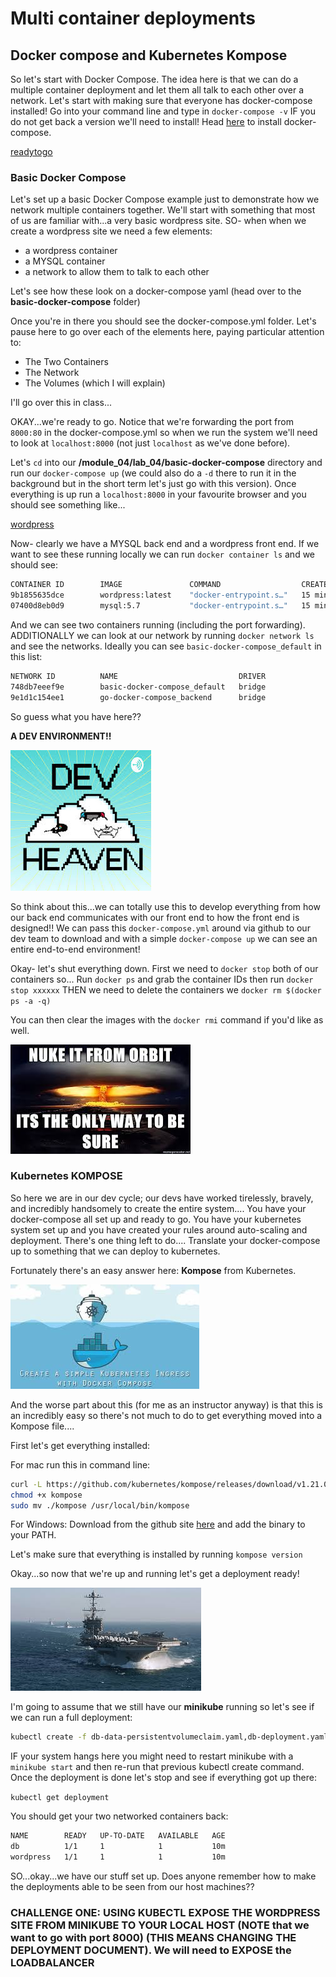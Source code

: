 # Multi container deployments

## Docker compose and Kubernetes Kompose

So let's start with Docker Compose. The idea here is that we can do a multiple container deployment and let them all talk to each other over a network. 
Let's start with making sure that everyone has docker-compose installed! 
Go into your command line and type in `docker-compose -v`
IF you do not get back a version we'll need to install!
Head [here](https://docs.docker.com/compose/install/) to install docker-compose.

[readytogo](./images/readytogo.jpeg)

### Basic Docker Compose

Let's set up a basic Docker Compose example just to demonstrate how we network multiple containers together. 
We'll start with something that most of us are familiar with...a very basic wordpress site. 
SO- when when we create a wordpress site we need a few elements:

* a wordpress container
* a MYSQL container
* a network to allow them to talk to each other

Let's see how these look on a docker-compose yaml (head over to the **basic-docker-compose** folder)

Once you're in there you should see the docker-compose.yml folder. Let's pause here to go over each of the elements here, paying particular attention to:

* The Two Containers
* The Network
* The Volumes (which I will explain)

I'll go over this in class...

OKAY...we're ready to go. Notice that we're forwarding the port from `8000:80` in the docker-compose.yml so when we run the system we'll need to look at `localhost:8000` (not just `localhost` as we've done before).

Let's `cd` into our **/module_04/lab_04/basic-docker-compose** directory and run our `docker-compose up` (we could also do a `-d` there to run it in the background but in the short term let's just go with this version). 
Once everything is up run a `localhost:8000` in your favourite browser and you should see something like...

[wordpress](./images/wordpress.png)

Now- clearly we have a MYSQL back end and a wordpress front end. If we want to see these running locally we can run `docker container ls` and we should see:

```bash
CONTAINER ID        IMAGE               COMMAND                  CREATED             STATUS              PORTS                  NAMES
9b1855635dce        wordpress:latest    "docker-entrypoint.s…"   15 minutes ago      Up 15 minutes       0.0.0.0:8000->80/tcp   basic-docker-compose_wordpress_1
07400d8eb0d9        mysql:5.7           "docker-entrypoint.s…"   15 minutes ago      Up 15 minutes       3306/tcp, 33060/tcp    basic-docker-compose_db_1
```

And we can see two containers running (including the port forwarding). 
ADDITIONALLY we can look at our network by running `docker network ls` and see the networks. Ideally you can see `basic-docker-compose_default` in this list:

```bash
NETWORK ID          NAME                           DRIVER              SCOPE
748db7eeef9e        basic-docker-compose_default   bridge              local
9e1d1c154ee1        go-docker-compose_backend      bridge              local
```

So guess what you have here??

**A DEV ENVIRONMENT!!**

![devheaven](./images/devheaven.jpeg)

So think about this...we can totally use this to develop everything from how our back end communicates with our front end to how the front end is designed!!
We can pass this `docker-compose.yml` around via github to our dev team to download and with a simple `docker-compose up` we can see an entire end-to-end environment!

Okay- let's shut everything down. 
First we need to `docker stop` both of our containers so...
Run `docker ps` and grab the container IDs then run `docker stop xxxxxx`
THEN we need to delete the containers we `docker rm $(docker ps -a -q)`

You can then clear the images with the `docker rmi` command if you'd like as well.

![nukeit](./images/nukeitfromorbit.jpeg)

### Kubernetes KOMPOSE

So here we are in our dev cycle; our devs have worked tirelessly, bravely, and incredibly handsomely to create the entire system....
You have your docker-compose all set up and ready to go. 
You have your kubernetes system set up and you have created your rules around auto-scaling and deployment. 
There's one thing left to do....
Translate your docker-compose up to something that we can deploy to kubernetes. 

Fortunately there's an easy answer here: **Kompose** from Kubernetes. 

![kompose](./images/kompose.jpeg)

And the worse part about this (for me as an instructor anyway) is that this is an incredibly easy so there's not much to do to get everything moved into a Kompose file....

First let's get everything installed:

For mac run this in command line:

```bash
curl -L https://github.com/kubernetes/kompose/releases/download/v1.21.0/kompose-darwin-amd64 -o kompose
chmod +x kompose
sudo mv ./kompose /usr/local/bin/kompose
```

For Windows:
Download from the github site [here](https://github.com/kubernetes/kompose) and add the binary to your PATH.

Let's make sure that everything is installed by running `kompose version`

Okay...so now that we're up and running let's get a deployment ready!

![deployment](./images/deployment.jpeg)

I'm going to assume that we still have our **minikube** running so let's see if we can run a full deployment:

```bash
kubectl create -f db-data-persistentvolumeclaim.yaml,db-deployment.yaml,wordpress-deployment.yaml,wordpress-service.yaml
```

IF your system hangs here you might need to restart minikube with a `minikube start` and then re-run that previous kubectl create command. 
Once the deployment is done let's stop and see if everything got up there:

`kubectl get deployment`

You should get your two networked containers back:

```bash
NAME        READY   UP-TO-DATE   AVAILABLE   AGE
db          1/1     1            1           10m
wordpress   1/1     1            1           10m
```

SO...okay...we have our stuff set up. Does anyone remember how to make the deployments able to be seen from our host machines??

### CHALLENGE ONE: USING KUBECTL EXPOSE THE WORDPRESS SITE FROM MINIKUBE TO YOUR LOCAL HOST (NOTE that we want to go with port 8000) (THIS MEANS CHANGING THE DEPLOYMENT DOCUMENT). We will need to EXPOSE the LOADBALANCER









